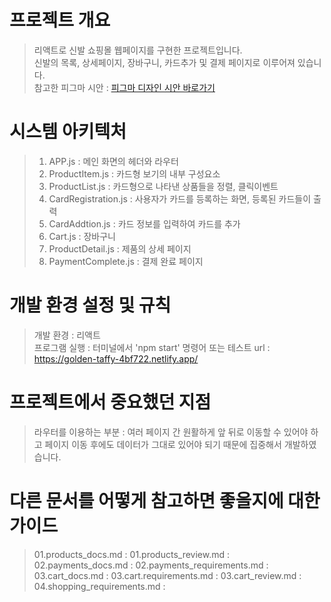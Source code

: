 # 프로젝트 개요
> 리액트로 신발 쇼핑몰 웹페이지를 구현한 프로젝트입니다.<br>
> 신발의 목록, 상세페이지, 장바구니, 카드추가 및 결제 페이지로 이루어져 있습니다.<br>
> 참고한 피그마 시안 : [피그마 디자인 시안 바로가기](https://www.figma.com/design/DKeR5wR65RkxcAWReoBccl/%EC%9D%91%EC%9A%A9%EC%86%8C%ED%94%84%ED%8A%B8%EC%9B%A8%EC%96%B4-%EB%94%94%EC%9E%90%EC%9D%B8-%EC%8B%9C%EC%95%88?node-id=0-1&node-type=canvas&t=KzIngJ7rAoIlXFuk-0)

# 시스템 아키텍처
> 1. APP.js : 메인 화면의 헤더와 라우터
> 2. ProductItem.js : 카드형 보기의 내부 구성요소
> 3. ProductList.js : 카드형으로 나타낸 상품들을 정렬, 클릭이벤트
> 4. CardRegistration.js : 사용자가 카드를 등록하는 화면, 등록된 카드들이 출력
> 5. CardAddtion.js : 카드 정보를 입력하여 카드를 추가
> 6. Cart.js : 장바구니
> 7. ProductDetail.js : 제품의 상세 페이지
> 8. PaymentComplete.js : 결제 완료 페이지

# 개발 환경 설정 및 규칙
> 개발 환경 : 리액트<br>
> 프로그램 실행 : 터미널에서 'npm start' 명령어 또는 테스트 url : https://golden-taffy-4bf722.netlify.app/ 

# 프로젝트에서 중요했던 지점
> 라우터를 이용하는 부분 : 여러 페이지 간 원활하게 앞 뒤로 이동할 수 있어야 하고 페이지 이동 후에도 데이터가 그대로 있어야 되기 때문에 집중해서 개발하였습니다.

# 다른 문서를 어떻게 참고하면 좋을지에 대한 가이드
> 01.products_docs.md :
> 01.products_review.md :
> 02.payments_docs.md :
> 02.payments_requirements.md :
> 03.cart_docs.md :
> 03.cart.requirements.md :
> 03.cart_review.md :
> 04.shopping_requirements.md :
> 
